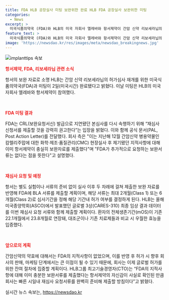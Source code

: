 ```yaml
---
title: FDA HLB 공장실사 미팅 보완위한 완료 HLB FDA 공장실사 보완위한 미팅
categories:
  - News
excerpt: >
  미국식품의약국 (FDA)와 HLB의 미국 자회사 엘레바와 항서제약이 간암 신약 리보세라닙의 허가심사 재개를 위한 미팅을 완료했다. FDA는 보완요청서신 (CRL) 발급으로 지연된 심사를 다시 속행하기 위해 재심사 신청서를 강력히 권고하고, 공식 문서(PAL)를 전달했다. 이에 항서는 추가적인 보완서류 없이 보완 자료를 반영한 BLA 서류를 제출할 계획이며, 최종 임상 결과 데이터를 함께 제출할 예정이다. 또한, 간암 신약의 약효와 BIMO 이슈에 대한 FDA의 지적사항이 없어 글로벌 허가를 위한 절차에 집중하고 있다고 밝혔다.
feature_text: >
  미국식품의약국 (FDA)와 HLB의 미국 자회사 엘레바와 항서제약이 간암 신약 리보세라닙의 허가심사 재개를 위한 미팅을 완료했다. FDA는 보완요청서신 (CRL) 발급으로 지연된 심사를 다시 속행하기 위해 재심사 신청서를 강력히 권고하고, 공식 문서(PAL)를 전달했다. 이에 항서는 추가적인 보완서류 없이 보완 자료를 반영한 BLA 서류를 제출할 계획이며, 최종 임상 결과 데이터를 함께 제출할 예정이다. 또한, 간암 신약의 약효와 BIMO 이슈에 대한 FDA의 지적사항이 없어 글로벌 허가를 위한 절차에 집중하고 있다고 밝혔다.
image: 'https://newsdao.kr/res/images/meta/newsdao_breakingnews.jpg'
---
```


<p><img src="https://newsdao.kr/res/images/meta/newsdao_breakingnews.jpg" alt="implanttips 속보" /></p>

<p><b><span style="color: #ee2323;">항서제약, FDA, 리보세라닙 관련 소식</span></b></p>

<p data-ke-size="size16">항서의 보완 자료로 소명 HLB는 간암 신약 리보세라닙의 허가심사 재개를 위한 미국식품의약국(FDA)과 미팅이 2일(미국시간) 완료됐다고 밝혔다. 이날 미팅은 HLB의 미국 자회사 엘레바와 항서제약이 참여했다.</p>

<p data-ke-size="size16">&nbsp;</p>

<p><b><span style="color: #ee2323;">FDA 미팅 결과</span></b></p>

<p data-ke-size="size16">FDA는 CRL(보완요청서신) 발급으로 지연됐던 본심사를 다시 속행하기 위해 “재심사 신청서를 제출할 것을 강력히 권고한다”는 입장을 밝혔다. 이와 함께 공식 문서(PAL, Post Action Letter)를 전달했다. 회사 측은 "이는 지난해 12월 간암신약 병용약물인 캄렐리주맙에 대한 화학·제조·품질관리(CMC) 현장실사 후 제기됐던 지적사항에 대해 이미 항서제약이 충실히 보완자료를 제출했다"며 "FDA가 추가적으로 요청하는 보완서류는 없다는 점을 뜻한다"고 설명했다.</p>

<p data-ke-size="size16">&nbsp;</p>

<p><b><span style="color: #ee2323;">재심사 요청 및 예정</span></b></p>

<p data-ke-size="size16">항서는 별도 실험이나 서류의 준비 없이 실사 이후 두 차례에 걸쳐 제출한 보완 자료를 반영해 FDA에 BLA 서류를 제출할 계획이며, 해당 서류는 최대 2개월(Class 1) 또는 6개월(Class 2)로 심사기간을 정해 해당 기간내 허가 여부를 결정하게 된다. HLB는 올해 미국종양학회(ASCO)에서 발표했던 글로벌 3상(CARES-310) 최종 임상 결과 데이터를 이번 재심사 요청 서류와 함께 제출할 계획이다. 환자의 전체생존기간(mOS)이 기존 22.1개월에서 23.8개월로 연장돼, 대조군이나 기존 치료제들과 비교 시 우월한 효능을 입증했다.</p>

<p data-ke-size="size16">&nbsp;</p>

<p><b><span style="color: #ee2323;">앞으로의 계획</span></b></p>

<p data-ke-size="size16">간암신약의 약효에 대해서는 FDA의 지적사항이 없었으며, 이를 반영 후 허가 시 향후 회사의 판매, 마케팅 단계에서는 큰 이점이 될 수 있기 때문에, 회사는 이제 글로벌 허가를 위한 잔여 절차에 집중할 계획이다. HLB그룹 최고기술경영자(CTO)는 “FDA의 지적사항에 대해 이미 충분한 보완서류를 제출했다는 항서제약의 자신감이 사실로 확인된 만큼 회사는 빠른 시일내 재심사 요청서류를 완벽히 준비해 제출할 방침이다”고 밝혔다.</p>
실시간 뉴스 속보는, <a href="https://newsdao.kr" rel="dofollow">https://newsdao.kr</a>


